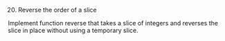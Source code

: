 20. Reverse the order of a slice

Implement function reverse that takes a slice of integers and reverses the slice in place without using a temporary slice.